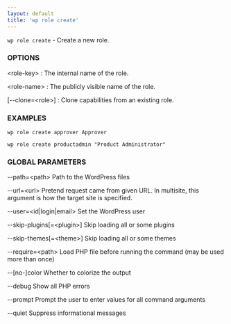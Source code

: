 ```yaml
---
layout: default
title: 'wp role create'
---
```


`wp role create` - Create a new role.

### OPTIONS

&lt;role-key&gt;
: The internal name of the role.

&lt;role-name&gt;
: The publicly visible name of the role.

[\--clone=&lt;role&gt;]
: Clone capabilities from an existing role.

### EXAMPLES

    wp role create approver Approver

    wp role create productadmin "Product Administrator"

### GLOBAL PARAMETERS

  \--path=&lt;path&gt;
      Path to the WordPress files

  \--url=&lt;url&gt;
      Pretend request came from given URL. In multisite, this argument is how the target site is specified.

  \--user=&lt;id|login|email&gt;
      Set the WordPress user

  \--skip-plugins[=&lt;plugin&gt;]
      Skip loading all or some plugins

  \--skip-themes[=&lt;theme&gt;]
      Skip loading all or some themes

  \--require=&lt;path&gt;
      Load PHP file before running the command (may be used more than once)

  \--[no-]color
      Whether to colorize the output

  \--debug
      Show all PHP errors

  \--prompt
      Prompt the user to enter values for all command arguments

  \--quiet
      Suppress informational messages



